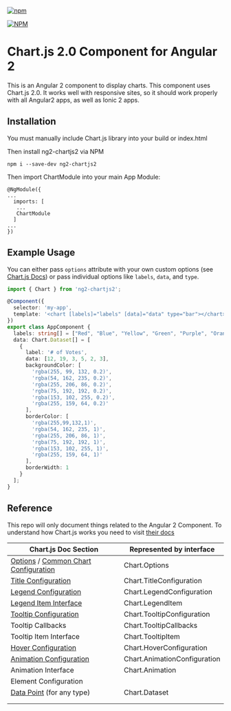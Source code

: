 [![npm](https://img.shields.io/npm/l/express.svg)](https://www.npmjs.com/package/ng2-chartjs2)

[![NPM](https://nodei.co/npm/ng2-chartjs2.png?stars&downloads)](https://nodei.co/npm/ng2-chartjs2/)

# Chart.js 2.0 Component for Angular 2
This is an Angular 2 component to display charts. This component uses Chart.js 2.0. It works well with responsive sites, so it should work properly with all Angular2 apps, as well as Ionic 2 apps.
 
## Installation
You must manually include Chart.js library into your build or index.html

Then install ng2-chartjs2 via NPM
```
npm i --save-dev ng2-chartjs2
```

Then import ChartModule into your main App Module:
```
@NgModule({
...
  imports: [
   ...
   ChartModule
  ]
...
})
```


## Example Usage

You can either pass `options` attribute with your own custom options (see [Chart.js Docs](http://www.chartjs.org/docs/)) or pass individual options like `labels`, `data`, and `type`.

```typescript
import { Chart } from 'ng2-chartjs2';

@Component({
  selector: 'my-app',
  template: '<chart [labels]="labels" [data]="data" type="bar"></chart>'
})
export class AppComponent {
  labels: string[] = ["Red", "Blue", "Yellow", "Green", "Purple", "Orange"];
  data: Chart.Dataset[] = [
    {
      label: '# of Votes',
      data: [12, 19, 3, 5, 2, 3],
      backgroundColor: [
        'rgba(255, 99, 132, 0.2)',
        'rgba(54, 162, 235, 0.2)',
        'rgba(255, 206, 86, 0.2)',
        'rgba(75, 192, 192, 0.2)',
        'rgba(153, 102, 255, 0.2)',
        'rgba(255, 159, 64, 0.2)'
      ],
      borderColor: [
        'rgba(255,99,132,1)',
        'rgba(54, 162, 235, 1)',
        'rgba(255, 206, 86, 1)',
        'rgba(75, 192, 192, 1)',
        'rgba(153, 102, 255, 1)',
        'rgba(255, 159, 64, 1)'
      ],
      borderWidth: 1
    }
  ];
}
```

## Reference
This repo will only document things related to the Angular 2 Component. To understand how Chart.js works you need to visit [their docs](http://www.chartjs.org/docs/)

| Chart.js Doc Section  | Represented by interface |
|---|---|
| [Options](http://www.chartjs.org/docs/#chart-configuration-creating-a-chart-with-options) / [Common Chart Configuration](http://www.chartjs.org/docs/#chart-configuration-common-chart-configuration) |Chart.Options |
| [Title Configuration](http://www.chartjs.org/docs/#chart-configuration-title-configuration) |Chart.TitleConfiguration|
| [Legend Configuration](http://www.chartjs.org/docs/#chart-configuration-legend-configuration) |Chart.LegendConfiguration|
| [Legend Item Interface](http://www.chartjs.org/docs/#chart-configuration-legend-configuration) |Chart.LegendItem|
| [Tooltip Configuration](http://www.chartjs.org/docs/#chart-configuration-tooltip-configuration) |Chart.TooltipConfiguration|
| Tooltip Callbacks | Chart.TooltipCallbacks |
| Tooltip Item Interface | Chart.TooltipItem |
| [Hover Configuration](http://www.chartjs.org/docs/#chart-configuration-hover-configuration) | Chart.HoverConfiguration |
| [Animation Configuration](http://www.chartjs.org/docs/#chart-configuration-animation-configuration) | Chart.AnimationConfiguration |
| Animation Interface | Chart.Animation |
| Element Configuration | |
| [Data Point](http://www.chartjs.org/docs/#line-chart-data-points) (for any type) | Chart.Dataset |
| | |
| | |

